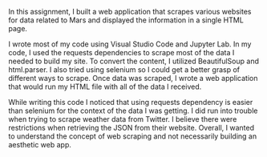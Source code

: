 In this assignment, I built a web application that scrapes various websites for data related to Mars and displayed the information in a single HTML page. 

I wrote most of my code using Visual Studio Code and Jupyter Lab. In my code, I used the requests dependencies to scrape most of the data I needed to build my site. To convert the content, I utilized BeautifulSoup and html.parser. I also tried using selenium so I could get a better grasp of different ways to scrape. Once data was scraped, I wrote a web application that would run my HTML file with all of the data I received. 

While writing this code I noticed that using requests dependency is easier than selenium for the context of the data I was getting. I did run into trouble when trying to scrape weather data from Twitter. I believe there were restrictions when retrieving the JSON from their website. Overall, I wanted to understand the concept of web scraping and not necessarily building an aesthetic web app.  
